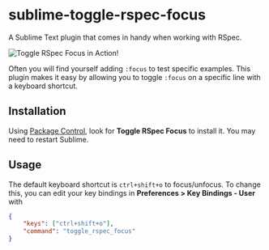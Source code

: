 # sublime-toggle-rspec-focus

A Sublime Text plugin that comes in handy when working with RSpec. 

![Toggle RSpec Focus in Action!](http://i.imgur.com/TYhUzZK.gif)

Often you will find yourself adding `:focus` to test specific examples. This plugin makes it easy by allowing you to toggle `:focus` on a specific line with a keyboard shortcut.

## Installation

Using [Package Control](https://packagecontrol.io/), look for **Toggle RSpec Focus** to install it. You may need to restart Sublime.

## Usage

The default keyboard shortcut is `ctrl+shift+o` to focus/unfocus. To change this, you can edit your key bindings in **Preferences > Key Bindings - User** with

```json
{ 
    "keys": ["ctrl+shift+o"], 
    "command": "toggle_rspec_focus" 
}
```